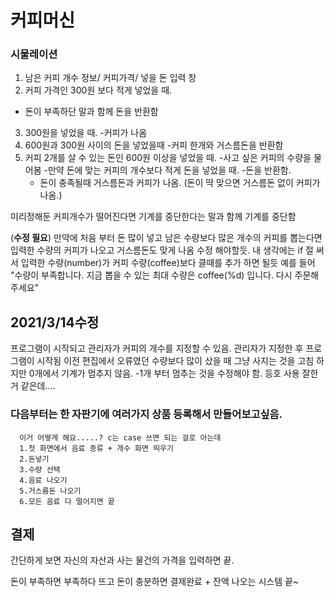 # 커피머신
### 시물레이션
1. 남은 커피 개수 정보/ 커피가격/ 넣을 돈 입력 창
2. 커피 가격인 300원 보다 적게 넣었을 때.
- 돈이 부족하단 말과 함께 돈을 반환함
3. 300원을 넣었을 때.
-커피가 나옴
4. 600원과 300원 사이의 돈을 넣었을때
-커피 한개와 거스름돈을 반환함
5. 커피 2개를 살 수 있는 돈인 600원 이상을 넣었을 때.
-사고 싶은 커피의 수량을 물어봄
  -만약 돈에 맞는 커피의 개수보다 적게 돈을 넣었을 때.
    -돈을 반환함.
   - 돈이 충족될때 거스름돈과 커피가 나옴.
    (돈이 딱 맞으면 거스름돈 없이 커피가 나옴.)

미리정해둔 커피개수가 떨어진다면 
기계를 중단한다는 말과 함께 기계를 중단함

(**수정 필요**)
만약에 처음 부터 돈 많이 넣고 남은 수량보다 많은 개수의 커피를
뽑는다면 입력한 수량의 커피가 나오고 거스름돈도 맞게 나옴
수정 해야할듯.
내 생각에는 if 절 써서 입력한 수량(number)가 커피 수량(coffee)보다 클때를 추가 하면 될듯
예를 들어 "수량이 부족합니다. 지금 뽑을 수 있는 최대 수량은 coffee(%d) 입니다. 다시 주문해주세요"

## 2021/3/14수정
프로그램이 시작되고 관리자가 커피의 개수를 지정할 수 있음.
관리자가 지정한 후 프로그램이 시작됨
이전 편집에서 오류였던 수량보다 많이 샀을 때 그냥 사지는 것을 고침
하지만 0개에서 기계가 멈추지 않음.
-1개 부터 멈추는 것을 수정해야 함. 등호 사용 잘한거 같은데....
  ### 다음부터는 한 자판기에 여러가지 상품 등록해서 만들어보고싶음.
      이거 어떻게 해요.....? c는 case 쓰면 되는 걸로 아는데
      1.첫 화면에서 음료 종류 + 개수 화면 띄우기
      2.돈넣기
      3.수량 선택
      4.음료 나오기
      5.거스름돈 나오기
      6.모든 음료 다 떨어지면 끝
## 결제
간단하게 보면
자신의 자산과 사는 물건의 가격을 입력하면
끝.

돈이 부족하면 부족하다 뜨고
돈이 충분하면 결제완료 + 잔액 나오는 시스템
끝~

